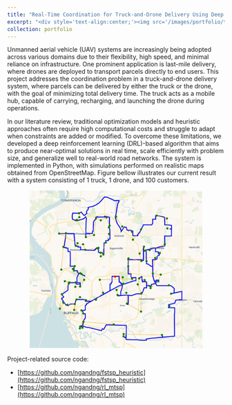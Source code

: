 ```yaml
---
title: "Real-Time Coordination for Truck-and-Drone Delivery Using Deep Reinforcement Learning"
excerpt: "<div style='text-align:center;'><img src='/images/portfolio/tsp_working_env.png' width='300'>"
collection: portfolio
---
```


Unmanned aerial vehicle (UAV) systems are increasingly being adopted across various domains due to their flexibility, high speed, and minimal reliance on infrastructure. One prominent application is last-mile delivery, where drones are deployed to transport parcels directly to end users. This project addresses the coordination problem in a truck-and-drone delivery system, where parcels can be delivered by either the truck or the drone, with the goal of minimizing total delivery time. The truck acts as a mobile hub, capable of carrying, recharging, and launching the drone during operations.

In our literature review, traditional optimization models and heuristic approaches often require high computational costs and struggle to adapt when constraints are added or modified. To overcome these limitations, we developed a deep reinforcement learning (DRL)-based algorithm that aims to produce near-optimal solutions in real time, scale efficiently with problem size, and generalize well to real-world road networks. The system is implemented in Python, with simulations performed on realistic maps obtained from OpenStreetMap. Figure bellow illustrates our current result with a system consisting of 1 truck, 1 drone, and 100 customers. 

<div style='text-align:center;'><img src='/images/portfolio/cooperative_truck_drone.jpg' width='400'></div>

Project-related source code: 
- [https://github.com/ngandng/fstsp_heuristic](https://github.com/ngandng/fstsp_heuristic)
- [https://github.com/ngandng/rl_mtsp](https://github.com/ngandng/rl_mtsp)
